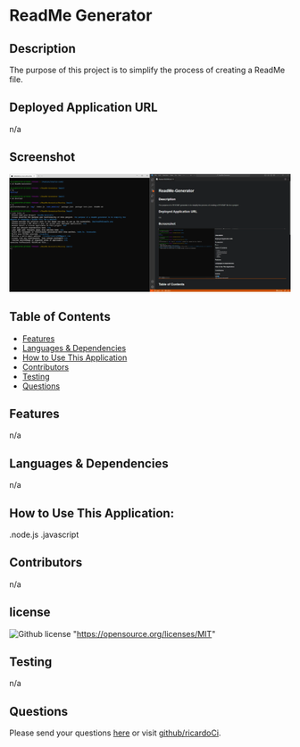 # ReadMe Generator
  
  ## Description
The purpose of this project is to simplify the process of creating a ReadMe file.
## Deployed Application URL
n/a
## Screenshot
![alt-text](img/readMe.png)
## Table of Contents
* [Features](#features)
* [Languages & Dependencies](#languagesanddependencies)
* [How to Use This Application](#HowtoUseThisApplication)
* [Contributors](#contributors)
* [Testing](#testing)
* [Questions](#questions)
## Features
n/a
## Languages & Dependencies
n/a
## How to Use This Application:
.node.js .javascript
## Contributors
n/a
## license
![Github license](https://img.shields.io/badge/license-MIT-blue.svg)
   "https://opensource.org/licenses/MIT"
  
## Testing
n/a
## Questions
Please send your questions [here](mailto:ricardocisneros197@gmail.com?subject=[GitHub]%20Dev%20Connect) or visit [github/ricardoCi](https://github.com/ricardoCi).
